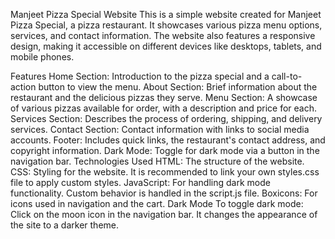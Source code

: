 Manjeet Pizza Special Website
This is a simple website created for Manjeet Pizza Special, a pizza restaurant. It showcases various pizza menu options, services, and contact information. The website also features a responsive design, making it accessible on different devices like desktops, tablets, and mobile phones.

Features
Home Section: Introduction to the pizza special and a call-to-action button to view the menu.
About Section: Brief information about the restaurant and the delicious pizzas they serve.
Menu Section: A showcase of various pizzas available for order, with a description and price for each.
Services Section: Describes the process of ordering, shipping, and delivery services.
Contact Section: Contact information with links to social media accounts.
Footer: Includes quick links, the restaurant's contact address, and copyright information.
Dark Mode: Toggle for dark mode via a button in the navigation bar.
Technologies Used
HTML: The structure of the website.
CSS: Styling for the website. It is recommended to link your own styles.css file to apply custom styles.
JavaScript: For handling dark mode functionality. Custom behavior is handled in the script.js file.
Boxicons: For icons used in navigation and the cart.
Dark Mode
To toggle dark mode: Click on the moon icon in the navigation bar. It changes the appearance of the site to a darker theme.
